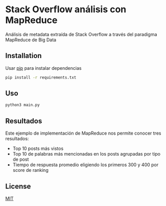 # Stack Overflow análisis con MapReduce

Análisis de metadata extraída de Stack Overflow a través del paradigma MapReduce de Big Data

## Installation

Usar [pip](https://pip.pypa.io/en/stable/) para instalar dependencias

```bash
pip install -r requirements.txt
```

## Uso

```python
python3 main.py
```

## Resultados

Este ejemplo de implementación de MapReduce nos permite conocer tres resultados: 
- Top 10 posts más vistos
- Top 10 de palabras más mencionadas en los posts agrupadas por tipo de post
- Tiempo de respuesta promedio eligiendo los primeros 300 y 400 por score de ranking


## License
[MIT](https://choosealicense.com/licenses/mit/)